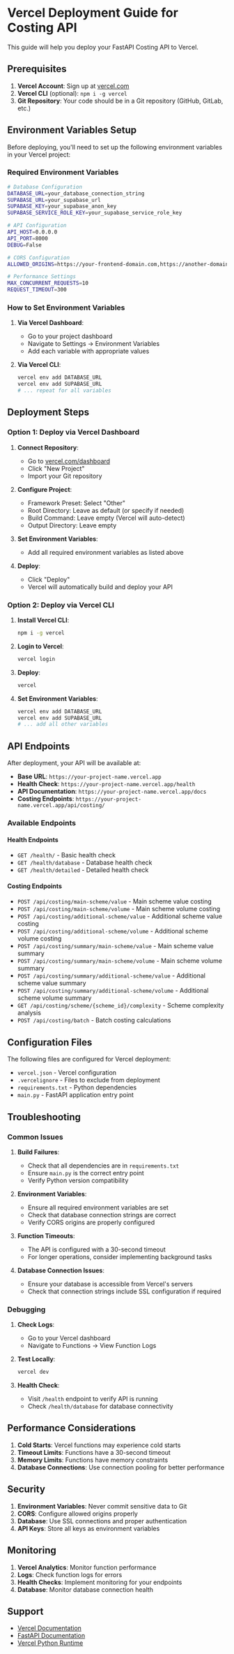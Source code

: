 # Vercel Deployment Guide for Costing API

This guide will help you deploy your FastAPI Costing API to Vercel.

## Prerequisites

1. **Vercel Account**: Sign up at [vercel.com](https://vercel.com)
2. **Vercel CLI** (optional): `npm i -g vercel`
3. **Git Repository**: Your code should be in a Git repository (GitHub, GitLab, etc.)

## Environment Variables Setup

Before deploying, you'll need to set up the following environment variables in your Vercel project:

### Required Environment Variables

```bash
# Database Configuration
DATABASE_URL=your_database_connection_string
SUPABASE_URL=your_supabase_url
SUPABASE_KEY=your_supabase_anon_key
SUPABASE_SERVICE_ROLE_KEY=your_supabase_service_role_key

# API Configuration
API_HOST=0.0.0.0
API_PORT=8000
DEBUG=False

# CORS Configuration
ALLOWED_ORIGINS=https://your-frontend-domain.com,https://another-domain.com

# Performance Settings
MAX_CONCURRENT_REQUESTS=10
REQUEST_TIMEOUT=300
```

### How to Set Environment Variables

1. **Via Vercel Dashboard**:
   - Go to your project dashboard
   - Navigate to Settings → Environment Variables
   - Add each variable with appropriate values

2. **Via Vercel CLI**:
   ```bash
   vercel env add DATABASE_URL
   vercel env add SUPABASE_URL
   # ... repeat for all variables
   ```

## Deployment Steps

### Option 1: Deploy via Vercel Dashboard

1. **Connect Repository**:
   - Go to [vercel.com/dashboard](https://vercel.com/dashboard)
   - Click "New Project"
   - Import your Git repository

2. **Configure Project**:
   - Framework Preset: Select "Other"
   - Root Directory: Leave as default (or specify if needed)
   - Build Command: Leave empty (Vercel will auto-detect)
   - Output Directory: Leave empty

3. **Set Environment Variables**:
   - Add all required environment variables as listed above

4. **Deploy**:
   - Click "Deploy"
   - Vercel will automatically build and deploy your API

### Option 2: Deploy via Vercel CLI

1. **Install Vercel CLI**:
   ```bash
   npm i -g vercel
   ```

2. **Login to Vercel**:
   ```bash
   vercel login
   ```

3. **Deploy**:
   ```bash
   vercel
   ```

4. **Set Environment Variables**:
   ```bash
   vercel env add DATABASE_URL
   vercel env add SUPABASE_URL
   # ... add all other variables
   ```

## API Endpoints

After deployment, your API will be available at:

- **Base URL**: `https://your-project-name.vercel.app`
- **Health Check**: `https://your-project-name.vercel.app/health`
- **API Documentation**: `https://your-project-name.vercel.app/docs`
- **Costing Endpoints**: `https://your-project-name.vercel.app/api/costing/`

### Available Endpoints

#### Health Endpoints
- `GET /health/` - Basic health check
- `GET /health/database` - Database health check
- `GET /health/detailed` - Detailed health check

#### Costing Endpoints
- `POST /api/costing/main-scheme/value` - Main scheme value costing
- `POST /api/costing/main-scheme/volume` - Main scheme volume costing
- `POST /api/costing/additional-scheme/value` - Additional scheme value costing
- `POST /api/costing/additional-scheme/volume` - Additional scheme volume costing
- `POST /api/costing/summary/main-scheme/value` - Main scheme value summary
- `POST /api/costing/summary/main-scheme/volume` - Main scheme volume summary
- `POST /api/costing/summary/additional-scheme/value` - Additional scheme value summary
- `POST /api/costing/summary/additional-scheme/volume` - Additional scheme volume summary
- `GET /api/costing/scheme/{scheme_id}/complexity` - Scheme complexity analysis
- `POST /api/costing/batch` - Batch costing calculations

## Configuration Files

The following files are configured for Vercel deployment:

- `vercel.json` - Vercel configuration
- `.vercelignore` - Files to exclude from deployment
- `requirements.txt` - Python dependencies
- `main.py` - FastAPI application entry point

## Troubleshooting

### Common Issues

1. **Build Failures**:
   - Check that all dependencies are in `requirements.txt`
   - Ensure `main.py` is the correct entry point
   - Verify Python version compatibility

2. **Environment Variables**:
   - Ensure all required environment variables are set
   - Check that database connection strings are correct
   - Verify CORS origins are properly configured

3. **Function Timeouts**:
   - The API is configured with a 30-second timeout
   - For longer operations, consider implementing background tasks

4. **Database Connection Issues**:
   - Ensure your database is accessible from Vercel's servers
   - Check that connection strings include SSL configuration if required

### Debugging

1. **Check Logs**:
   - Go to your Vercel dashboard
   - Navigate to Functions → View Function Logs

2. **Test Locally**:
   ```bash
   vercel dev
   ```

3. **Health Check**:
   - Visit `/health` endpoint to verify API is running
   - Check `/health/database` for database connectivity

## Performance Considerations

1. **Cold Starts**: Vercel functions may experience cold starts
2. **Timeout Limits**: Functions have a 30-second timeout
3. **Memory Limits**: Functions have memory constraints
4. **Database Connections**: Use connection pooling for better performance

## Security

1. **Environment Variables**: Never commit sensitive data to Git
2. **CORS**: Configure allowed origins properly
3. **Database**: Use SSL connections and proper authentication
4. **API Keys**: Store all keys as environment variables

## Monitoring

1. **Vercel Analytics**: Monitor function performance
2. **Logs**: Check function logs for errors
3. **Health Checks**: Implement monitoring for your endpoints
4. **Database**: Monitor database connection health

## Support

- [Vercel Documentation](https://vercel.com/docs)
- [FastAPI Documentation](https://fastapi.tiangolo.com/)
- [Vercel Python Runtime](https://vercel.com/docs/functions/runtimes/python) 